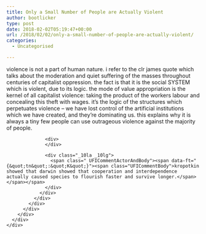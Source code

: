 ```yaml
---
title: Only a Small Number of People are Actually Violent
author: bootlicker
type: post
date: 2018-02-02T05:19:47+00:00
url: /2018/02/02/only-a-small-number-of-people-are-actually-violent/
categories:
  - Uncategorised

---
```

<div id="comment_js_3il" class="UFIRow UFIComment _4oep UFIUnseenItem" role="article" aria-label="Comment" data-ft="{&quot;tn&quot;:&quot;R&quot;}">
  <div class="_3b-9">
    <div>
      <div class="clearfix">
        <div class="">
          <div class="UFIImageBlockContent _42ef">
            <div class="UFICommentContentBlock">
              <div class="UFICommentContent">
                <div class="_26f8">
                  <div class="_10la _10lg">
                    <span class=" UFICommentActorAndBody"> <span data-ft="{&quot;tn&quot;:&quot;K&quot;}"><span class="UFICommentBody">violence is not a part of human nature. i refer to the clr james quote which talks about the moderation and quiet suffering of the masses throughout centuries of capitalist oppression. the fact is that it is the social SYSTEM which is violent, due to its logic. the mode of value appropriation is the kernel of all capitalist violence: taking the product of the workers labour and concealing this theft with wages. it&#8217;s the logic of the structures which perpetuates violence &#8211; we have lost control of the artificial institutions which we have created, and they&#8217;re dominating us. this explains why it is always a tiny few people can use outrageous violence against the majority of people.</span></span></span>
                  </div>
                  
                  <div>
                  </div>
                  
                  <div class="_10la _10lg">
                    <span class=" UFICommentActorAndBody"><span data-ft="{&quot;tn&quot;:&quot;K&quot;}"><span class="UFICommentBody">kropotkin showed that darwin showed that cooperation and interdependence actually caused species to flourish faster and survive longer.</span></span></span>
                  </div>
                </div>
              </div>
            </div>
          </div>
        </div>
      </div>
    </div>
  </div>
</div>